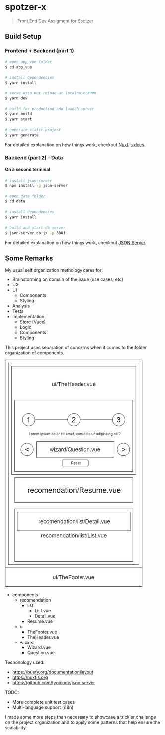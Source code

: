 # spotzer-x

> Front End Dev Assigment for Spotzer

## Build Setup

### Frontend + Backend (part 1)
``` bash
# open app_vue folder
$ cd app_vue

# install dependencies
$ yarn install

# serve with hot reload at localhost:3000
$ yarn dev

# build for production and launch server
$ yarn build
$ yarn start

# generate static project
$ yarn generate
```

For detailed explanation on how things work, checkout [Nuxt.js docs](https://nuxtjs.org).

### Backend (part 2) - Data
#### On a second terminal
``` bash
# install json-server
$ npm install -g json-server

# open data folder
$ cd data

# install dependencies
$ yarn install

# build and start db server
$ json-server db.js -p 3001
```
For detailed explanation on how things work, checkout [JSON Server](https://github.com/typicode/json-server).

## Some Remarks

My usual self organization methology cares for:

- Brainstorming on domain of the issue (use cases, etc)
- UX
- UI
    - Components
    - Styling
- Analysis
- Tests
- Implementation
    - Store (Vuex)
    - Logic
    - Components
    - Styling

This project uses separation of concerns when it comes to the folder organization of components.

![components organization](/docs/components.png)

- components
    - recomendation
        - list
            - List.vue
            - Detail.vue
        - Resume.vue
    - ui
        - TheFooter.vue
        - TheHeader.vue
    - wizard
        - Wizard.vue
        - Question.vue

Techonology used:
- https://buefy.org/documentation/layout
- https://nuxtjs.org
- https://github.com/typicode/json-server

TODO:
- More complete unit test cases
- Multi-language support (i18n)

I made some more steps than necessary to showcase a trickier challenge on the project organization and to apply some patterns that help ensure the scalability.
